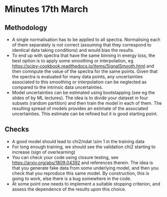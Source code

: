 # Minutes 17th March

## Methodology

- A single normalisation has to be applied to all spectra. Normalising each of them separately is not correct (assuming that they correspond to identical data taking conditions) and would bias the results.
- To end up with spectra that have the same binning in energy loss, the best option is to apply some smoothing or interpolation, eg
https://scipy-cookbook.readthedocs.io/items/SignalSmooth.html
    and then comnpute the value of the spectra for the same points. Given that the spectra is evaluated for many data points, any uncertainties associated to this smoothing or interpolation can be neglected as compared to the intrinsic data uncertainties.
- Model uncertainties can be estimated using bootstapping (see eg the slides of by ML lectures). The idea is to divide your dataset in four subsets (random partition) and then train the model in each of them. The resulting spread of models provides an estimate of the associated uncertainties. This estimate can be refined but it is good starting point.

## Checks

- A good model should lead to chi2/ndat \sim 1 in the training data
- For long enough training, we should see the validation chi2 starting to increase (sign of overlearning)
- You can check your code using closure testing, see https://arxiv.org/abs/1809.04392 and references therein. The idea is that you generate fake data from some underlying model, and then you check that you reproduce this same model. By construction, this is going to work, else there is a bug somewhere in the code.
- At some point one needs to implement a suitable stopping criterion, and assess the dependence of the results upon this choice.
